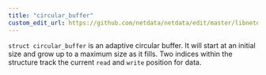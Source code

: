 ```yaml
---
title: "circular_buffer"
custom_edit_url: https://github.com/netdata/netdata/edit/master/libnetdata/circular_buffer/README.md
---
```




`struct circular_buffer` is an adaptive circular buffer. It will start at an initial size
and grow up to a maximum size as it fills. Two indices within the structure track the current
`read` and `write` position for data.

